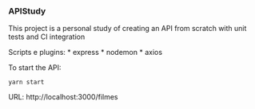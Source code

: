 ### APIStudy

This project is a personal study of creating an API from scratch with unit tests and CI integration


Scripts e plugins:
    *  express
    *  nodemon
    *  axios

To start the API:

```
yarn start
```

URL: http://localhost:3000/filmes